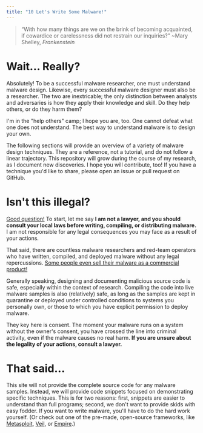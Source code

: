 ```yaml
---
title: "10 Let's Write Some Malware!"
---
```


> “With how many things are we on the brink of becoming acquainted, if cowardice or carelessness did not restrain our inquiries?” ~Mary Shelley, _Frankenstein_

# Wait... Really?

Absolutely! To be a successful malware researcher, one must understand malware design. Likewise, every successful malware designer must also be a researcher. The two are inextricable; the only distinction between analysts and adversaries is how they apply their knowledge and skill. Do they help others, or do they harm them?

I'm in the "help others" camp; I hope you are, too. One cannot defeat what one does not understand. The best way to understand malware is to design your own.

The following sections will provide an overview of a variety of malware design techniques. They are a reference, not a tutorial, and do not follow a linear trajectory. This repository will grow during the course of my research, as I document new discoveries. I hope you will contribute, too! If you have a technique you'd like to share, please open an issue or pull request on GitHub.

# Isn't this illegal?

[Good question!](https://www.oreilly.com/library/view/malicious-mobile-code/156592682X/ch01s03.html) To start, let me say **I am not a lawyer, and you should consult your local laws before writing, compiling, or distributing malware.** I am not responsible for any legal consequences you may face as a result of your actions.

That said, there are countless malware researchers and red-team operators who have written, compiled, and deployed malware without any legal repercussions. [Some people even sell their malware as a commercial product!](https://www.cobaltstrike.com/)

Generally speaking, designing and documenting malicious source code is safe, especially within the context of research. Compiling the code into live malware samples is also (relatively) safe, as long as the samples are kept in quarantine or deployed under controlled conditions to systems you personally own, or those to which you have explicit permission to deploy malware.

They key here is consent. The moment your malware runs on a system without the owner's consent, you have crossed the line into criminal activity, even if the malware causes no real harm. **If you are unsure about the legality of your actions, consult a lawyer.**

# That said...

This site will not provide the complete source code for any malware samples. Instead, we will provide code snippets focused on demonstrating specific techniques. This is for two reasons: first, snippets are easier to understand than full programs; second, we don't want to provide skids with easy fodder. If you want to write malware, you'll have to do the hard work yourself. (Or check out one of the pre-made, open-source frameworks, like [Metasploit](https://github.com/rapid7/metasploit-framework), [Veil](https://github.com/Veil-Framework/Veil), or [Empire](https://github.com/EmpireProject/Empire).)